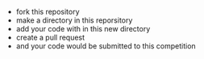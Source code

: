 
- fork this repository
- make a directory in this reporsitory
- add your code with in this new directory
- create a pull request
- and your code would be submitted to this competition